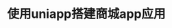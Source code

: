 <!--
 * @Descripttion: ''
 * @version: ''
 * @Author: 周涛
 * @Date: 2022-05-17 22:07:30
 * @LastEditors: 周涛
 * @LastEditTime: 2022-05-17 22:08:28
-->
# 使用uniapp搭建商城app应用